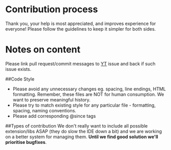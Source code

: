 # Contribution process
Thank you, your help is most appreciated, and improves experience for everyone!
Please follow the guidelines to keep it simpler for both sides.

# Notes on content
Please link pull request/commit messages to [YT] issue and back if such issue exists.

##Code Style
* Please avoid any unnecessary changes eg. spacing, line endings, HTML formatting. Remember, these files are NOT for human consumption. We want to preserve meaningful history.
* Please try to match existing style for any particular file - formatting, spacing, naming conventions.
* Please add corresponding @since tags

##Types of contribution
We don't really want to include all possible extension/libs ASAP (they do slow the IDE down a bit) and we are working on a better system for managing them. **Until we find good solution we'll prioritise bugfixes**.

[YT]:https://youtrack.jetbrains.com/issues/WI?q=%23Unresolved+%23%7BPHP+lib+stubs%7D+
